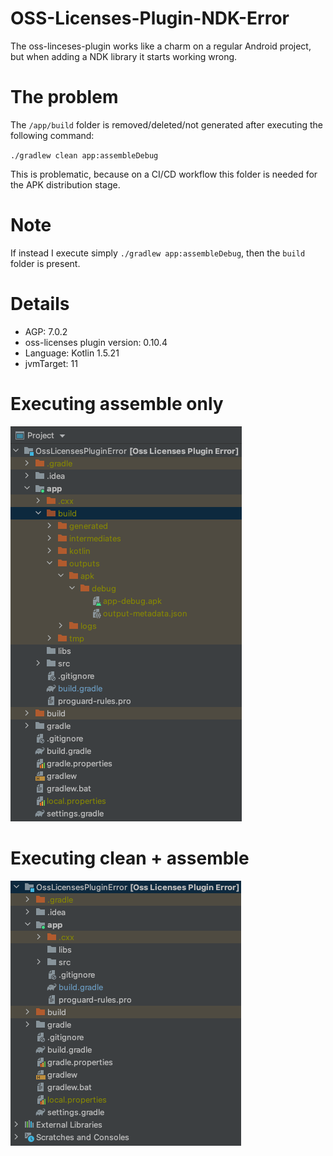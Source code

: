 # OSS-Licenses-Plugin-NDK-Error
The oss-linceses-plugin works like a charm on a regular Android project, but when adding a NDK library it starts working wrong.

# The problem
The `/app/build` folder is removed/deleted/not generated after executing the following command:

`./gradlew clean app:assembleDebug`

This is problematic, because on a CI/CD workflow this folder is needed for the APK distribution stage.

# Note
If instead I execute simply `./gradlew app:assembleDebug`, then the `build` folder is present.

# Details
* AGP: 7.0.2
* oss-licenses plugin version: 0.10.4
* Language: Kotlin 1.5.21
* jvmTarget: 11

# Executing assemble only
![Image](https://github.com/jldelaguila/OSS-Licenses-Plugin-NDK-Error/blob/main/screenshots/assemble.png)

# Executing clean + assemble
![Image](https://github.com/jldelaguila/OSS-Licenses-Plugin-NDK-Error/blob/main/screenshots/clean_assemble.png)
